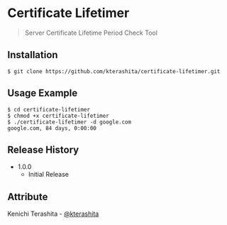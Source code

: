 # Certificate Lifetimer
> Server Certificate Lifetime Period Check Tool

## Installation
```
$ git clone https://github.com/kterashita/certificate-lifetimer.git
```

## Usage Example
```
$ cd certificate-lifetimer
$ chmod +x certificate-lifetimer
$ ./certificate-lifetimer -d google.com
google.com, 84 days, 0:00:00
```

## Release History

* 1.0.0
    * Initial Release

## Attribute

Kenichi Terashita - [@kterashita](https://twitter.com/kterashita)